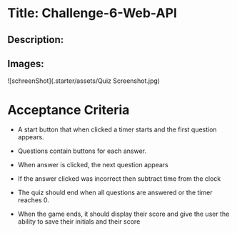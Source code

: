 # Title: Challenge-6-Web-API

## Description:

## Images:

![schreenShot](.starter/assets/Quiz Screenshot.jpg)


# Acceptance Criteria

   - A start button that when clicked a timer starts and the first question appears.
 
   - Questions contain buttons for each answer.
  
   - When answer is clicked, the next question appears
   
   - If the answer clicked was incorrect then subtract time from the clock

  - The quiz should end when all questions are answered or the timer reaches 0.

  - When the game ends, it should display their score and give the user the ability to save their initials and their score
